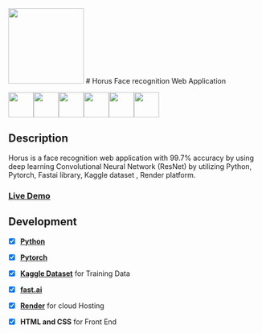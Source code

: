 <img src="https://raw.githubusercontent.com/MaiSaid30/Horus/master/Horus.png" height="150">
# Horus Face recognition Web Application 


<img src="https://www.python.org/static/img/python-logo.png" height="50"><img src="https://pytorch.org/assets/images/pytorch-logo.png" height="50"><img src="https://upload.wikimedia.org/wikipedia/commons/7/7c/Kaggle_logo.png" height="50"><img src="https://www.docker.com/sites/default/files/social/docker_facebook_share.png" height="50"><img src="https://upload.wikimedia.org/wikipedia/commons/thumb/6/61/HTML5_logo_and_wordmark.svg/1200px-HTML5_logo_and_wordmark.svg.png" height="50"><img src="https://upload.wikimedia.org/wikipedia/commons/thumb/d/d5/CSS3_logo_and_wordmark.svg/800px-CSS3_logo_and_wordmark.svg.png" height="50">

## Description

Horus is a face recognition web application with 99.7% accuracy by using deep learning Convolutional Neural Network (ResNet) by utilizing Python, Pytorch, Fastai library, Kaggle dataset , Render platform. 

### [Live Demo](https://horus.onrender.com)



## Development

* [x] **[Python](https://www.python.org/)** 
* [x] **[Pytorch](https://pytorch.org/)**
* [x] **[Kaggle Dataset](https://www.kaggle.com/)** for Training Data
* [x] **[fast.ai](https://www.fast.ai/)**
* [x] **[Render](https://render.com/)** for cloud Hosting
* [x] **HTML and CSS** for Front End


